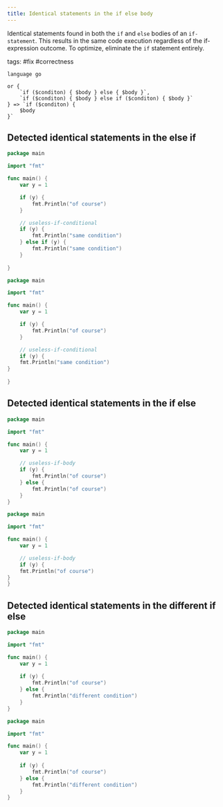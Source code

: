 ```yaml
---
title: Identical statements in the if else body
---
```


Identical statements found in both the `if` and `else` bodies of an `if-statement`. This results in the same code execution regardless of the if-expression outcome. To optimize, eliminate the `if` statement entirely.

tags: #fix #correctness

```grit
language go

or {
    `if ($conditon) { $body } else { $body }`,
    `if ($conditon) { $body } else if ($conditon) { $body }`
} => `if ($conditon) { 
    $body 
}`
```

## Detected identical statements in the else if

```go
package main

import "fmt"

func main() {
	var y = 1

	if (y) {
		fmt.Println("of course")
	}

	// useless-if-conditional
	if (y) {
		fmt.Println("same condition")
	} else if (y) {
		fmt.Println("same condition")
	}
	
}
```

```go
package main

import "fmt"

func main() {
	var y = 1

	if (y) {
		fmt.Println("of course")
	}

	// useless-if-conditional
	if (y) { 
    fmt.Println("same condition") 
}
	
}
```

## Detected identical statements in the if else

```go
package main

import "fmt"

func main() {
	var y = 1

	// useless-if-body
	if (y) {
		fmt.Println("of course")
	} else {
		fmt.Println("of course")
	}
}
```


```go
package main

import "fmt"

func main() {
	var y = 1

	// useless-if-body
	if (y) { 
    fmt.Println("of course") 
}
}
```

## Detected identical statements in the different if else

```go
package main

import "fmt"

func main() {
	var y = 1
	
	if (y) {
		fmt.Println("of course")
	} else {
		fmt.Println("different condition")
	}
}
```


```go
package main

import "fmt"

func main() {
	var y = 1
	
	if (y) {
		fmt.Println("of course")
	} else {
		fmt.Println("different condition")
	}
}
```